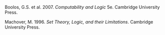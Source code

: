 Boolos, G.S. et al. 2007. *Computability and Logic* 5e. Cambridge University Press.

Machover, M. 1996. *Set Theory, Logic, and their Limitations*. Cambridge University Press.

